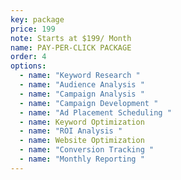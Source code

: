 ```yaml
---
key: package
price: 199
note: Starts at $199/ Month
name: PAY-PER-CLICK PACKAGE
order: 4
options:
  - name: "Keyword Research "
  - name: "Audience Analysis "
  - name: "Campaign Analysis "
  - name: "Campaign Development "
  - name: "Ad Placement Scheduling "
  - name: Keyword Optimization
  - name: "ROI Analysis "
  - name: Website Optimization
  - name: "Conversion Tracking "
  - name: "Monthly Reporting "
---
```

